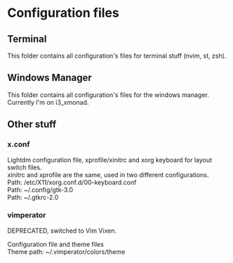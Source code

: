 # Configuration files


## Terminal

This folder contains all configuration's files for terminal stuff (nvim, st, zsh).  

## Windows Manager

This folder contains all configuration's files for the windows manager.  
Currently I'm on i3_xmonad.  

## Other stuff

### x.conf

Lightdm configuration file, xprofile/xinitrc and xorg keyboard for layout switch files.  
xinitrc and xprofile are the same, used in two different configurations.  
Path: /etc/X11/xorg.conf.d/00-keyboard.conf  
Path: ~/.config/gtk-3.0  
Path: ~/.gtkrc-2.0  

### vimperator

DEPRECATED, switched to Vim Vixen.  

Configuration file and theme files  
Theme path: ~/.vimperator/colors/theme  
